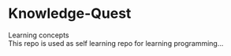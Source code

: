 # Knowledge-Quest
Learning concepts
<br>
This repo is used as self learning repo for learning programming...
